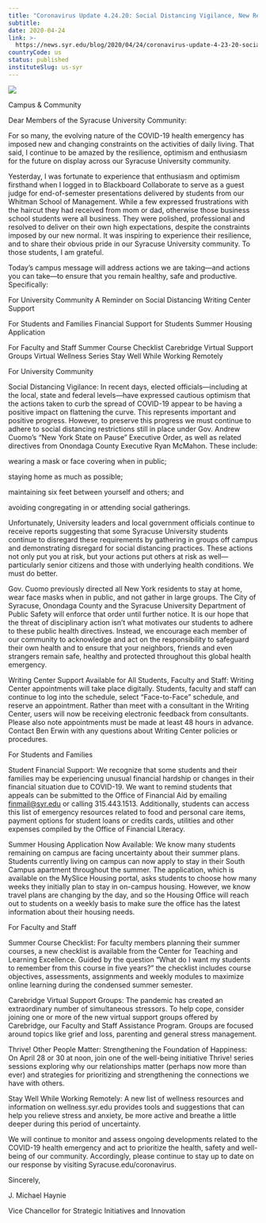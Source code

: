 ```yaml
---
title: "Coronavirus Update 4.24.20: Social Distancing Vigilance, New Resources and Expanded Support"
subtitle: 
date: 2020-04-24
link: >-
  https://news.syr.edu/blog/2020/04/24/coronavirus-update-4-23-20-social-distancing-vigilance-new-resources-and-expanded-support/
countryCode: us
status: published
instituteSlug: us-syr
---
```

![](https://news.syr.edu/wp-content/uploads/2020/03/CoronavirusUpdate-690x489-2-564x400.jpg)

Campus & Community

Dear Members of the Syracuse University Community:

For so many, the evolving nature of the COVID-19 health emergency has imposed new and changing constraints on the activities of daily living. That said, I continue to be amazed by the resilience, optimism and enthusiasm for the future on display across our Syracuse University community.

Yesterday, I was fortunate to experience that enthusiasm and optimism firsthand when I logged in to Blackboard Collaborate to serve as a guest judge for end-of-semester presentations delivered by students from our Whitman School of Management. While a few expressed frustrations with the haircut they had received from mom or dad, otherwise those business school students were all business. They were polished, professional and resolved to deliver on their own high expectations, despite the constraints imposed by our new normal. It was inspiring to experience their resilience, and to share their obvious pride in our Syracuse University community. To those students, I am grateful.

Today’s campus message will address actions we are taking—and actions you can take—to ensure that you remain healthy, safe and productive. Specifically:

For University Community A Reminder on Social Distancing Writing Center Support



For Students and Families Financial Support for Students Summer Housing Application



For Faculty and Staff Summer Course Checklist Carebridge Virtual Support Groups Virtual Wellness Series Stay Well While Working Remotely



For University Community

Social Distancing Vigilance: In recent days, elected officials—including at the local, state and federal levels—have expressed cautious optimism that the actions taken to curb the spread of COVID-19 appear to be having a positive impact on flattening the curve. This represents important and positive progress. However, to preserve this progress we must continue to adhere to social distancing restrictions still in place under Gov. Andrew Cuomo’s “New York State on Pause” Executive Order, as well as related directives from Onondaga County Executive Ryan McMahon. These include:

wearing a mask or face covering when in public;

staying home as much as possible;

maintaining six feet between yourself and others; and

avoiding congregating in or attending social gatherings.

Unfortunately, University leaders and local government officials continue to receive reports suggesting that some Syracuse University students continue to disregard these requirements by gathering in groups off campus and demonstrating disregard for social distancing practices. These actions not only put you at risk, but your actions put others at risk as well—particularly senior citizens and those with underlying health conditions. We must do better.

Gov. Cuomo previously directed all New York residents to stay at home, wear face masks when in public, and not gather in large groups. The City of Syracuse, Onondaga County and the Syracuse University Department of Public Safety will enforce that order until further notice. It is our hope that the threat of disciplinary action isn’t what motivates our students to adhere to these public health directives. Instead, we encourage each member of our community to acknowledge and act on the responsibility to safeguard their own health and to ensure that your neighbors, friends and even strangers remain safe, healthy and protected throughout this global health emergency.

Writing Center Support Available for All Students, Faculty and Staff: Writing Center appointments will take place digitally. Students, faculty and staff can continue to log into the schedule, select “Face-to-Face” schedule, and reserve an appointment. Rather than meet with a consultant in the Writing Center, users will now be receiving electronic feedback from consultants. Please also note appointments must be made at least 48 hours in advance. Contact Ben Erwin with any questions about Writing Center policies or procedures.

For Students and Families

Student Financial Support: We recognize that some students and their families may be experiencing unusual financial hardship or changes in their financial situation due to COVID-19. We want to remind students that appeals can be submitted to the Office of Financial Aid by emailing finmail@syr.edu or calling 315.443.1513. Additionally, students can access this list of emergency resources related to food and personal care items, payment options for student loans or credits cards, utilities and other expenses compiled by the Office of Financial Literacy.

Summer Housing Application Now Available: We know many students remaining on campus are facing uncertainty about their summer plans. Students currently living on campus can now apply to stay in their South Campus apartment throughout the summer. The application, which is available on the MySlice Housing portal, asks students to choose how many weeks they initially plan to stay in on-campus housing. However, we know travel plans are changing by the day, and so the Housing Office will reach out to students on a weekly basis to make sure the office has the latest information about their housing needs.

For Faculty and Staff

Summer Course Checklist: For faculty members planning their summer courses, a new checklist is available from the Center for Teaching and Learning Excellence. Guided by the question “What do I want my students to remember from this course in five years?” the checklist includes course objectives, assessments, assignments and weekly modules to maximize online learning during the condensed summer semester.

Carebridge Virtual Support Groups: The pandemic has created an extraordinary number of simultaneous stressors. To help cope, consider joining one or more of the new virtual support groups offered by Carebridge, our Faculty and Staff Assistance Program. Groups are focused around topics like grief and loss, parenting and general stress management.

Thrive! Other People Matter: Strengthening the Foundation of Happiness: On April 28 or 30 at noon, join one of the well-being initiative Thrive! series sessions exploring why our relationships matter (perhaps now more than ever) and strategies for prioritizing and strengthening the connections we have with others.

Stay Well While Working Remotely: A new list of wellness resources and information on wellness.syr.edu provides tools and suggestions that can help you relieve stress and anxiety, be more active and breathe a little deeper during this period of uncertainty.

We will continue to monitor and assess ongoing developments related to the COVID-19 health emergency and act to prioritize the health, safety and well-being of our community. Accordingly, please continue to stay up to date on our response by visiting Syracuse.edu/coronavirus.

Sincerely,

J. Michael Haynie

Vice Chancellor for Strategic Initiatives and Innovation